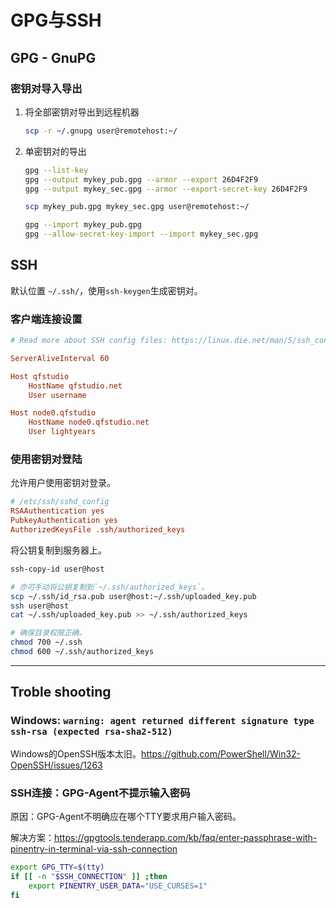 # GPG与SSH

## GPG - GnuPG

### 密钥对导入导出

1. 将全部密钥对导出到远程机器

    ```sh
    scp -r ~/.gnupg user@remotehost:~/
    ```

2. 单密钥对的导出

    ```sh
    gpg --list-key
    gpg --output mykey_pub.gpg --armor --export 26D4F2F9
    gpg --output mykey_sec.gpg --armor --export-secret-key 26D4F2F9

    scp mykey_pub.gpg mykey_sec.gpg user@remotehost:~/

    gpg --import mykey_pub.gpg
    gpg --allow-secret-key-import --import mykey_sec.gpg
    ```

## SSH

默认位置 `~/.ssh/`，使用`ssh-keygen`生成密钥对。

### 客户端连接设置

```conf
# Read more about SSH config files: https://linux.die.net/man/5/ssh_config

ServerAliveInterval 60

Host qfstudio
    HostName qfstudio.net
    User username

Host node0.qfstudio
    HostName node0.qfstudio.net
    User lightyears

```

### 使用密钥对登陆

允许用户使用密钥对登录。

```conf
# /etc/ssh/sshd_config
RSAAuthentication yes
PubkeyAuthentication yes
AuthorizedKeysFile .ssh/authorized_keys
```

将公钥复制到服务器上。

```sh
ssh-copy-id user@host

# 亦可手动将公钥复制到`~/.ssh/authorized_keys`。
scp ~/.ssh/id_rsa.pub user@host:~/.ssh/uploaded_key.pub
ssh user@host
cat ~/.ssh/uploaded_key.pub >> ~/.ssh/authorized_keys

# 确保目录权限正确。
chmod 700 ~/.ssh
chmod 600 ~/.ssh/authorized_keys
```

---

## Troble shooting

### Windows: `warning: agent returned different signature type ssh-rsa (expected rsa-sha2-512)`

Windows的OpenSSH版本太旧。<https://github.com/PowerShell/Win32-OpenSSH/issues/1263>

### SSH连接：GPG-Agent不提示输入密码

原因：GPG-Agent不明确应在哪个TTY要求用户输入密码。

解决方案：<https://gpgtools.tenderapp.com/kb/faq/enter-passphrase-with-pinentry-in-terminal-via-ssh-connection>

```sh
export GPG_TTY=$(tty)
if [[ -n "$SSH_CONNECTION" ]] ;then
    export PINENTRY_USER_DATA="USE_CURSES=1"
fi
```
